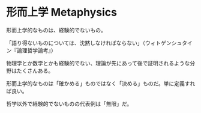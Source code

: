 # 形而上学 Metaphysics

形而上学的なものは、経験的でないもの。

「語り得ないものについては、沈黙しなければならない」（ウィトゲンシュタイン『論理哲学論考』）

物理学とか数学とかも経験的でない、理論が先にあって後で証明されるような分野はたくさんある。

形而上学的なものは「確かめる」ものではなく「決める」ものだ。単に定義すれば良い。

哲学以外で経験的でないものの代表例は「無限」だ。

